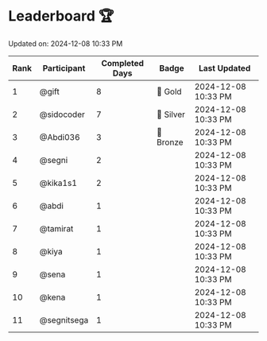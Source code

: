 # Leaderboard 🏆

Updated on: 2024-12-08 10:33 PM

| Rank | Participant       | Completed Days | Badge      | Last Updated         |
|------|-------------------|----------------|------------|----------------------|
| 1    | @gift             | 8              | 🏅 Gold     | 2024-12-08 10:33 PM |
| 2    | @sidocoder        | 7              | 🥈 Silver   | 2024-12-08 10:33 PM |
| 3    | @Abdi036          | 3              | 🥉 Bronze   | 2024-12-08 10:33 PM |
| 4    | @segni            | 2              |            | 2024-12-08 10:33 PM |
| 5    | @kika1s1          | 2              |            | 2024-12-08 10:33 PM |
| 6    | @abdi             | 1              |            | 2024-12-08 10:33 PM |
| 7    | @tamirat          | 1              |            | 2024-12-08 10:33 PM |
| 8    | @kiya             | 1              |            | 2024-12-08 10:33 PM |
| 9    | @sena             | 1              |            | 2024-12-08 10:33 PM |
| 10   | @kena             | 1              |            | 2024-12-08 10:33 PM |
| 11   | @segnitsega       | 1              |            | 2024-12-08 10:33 PM |
